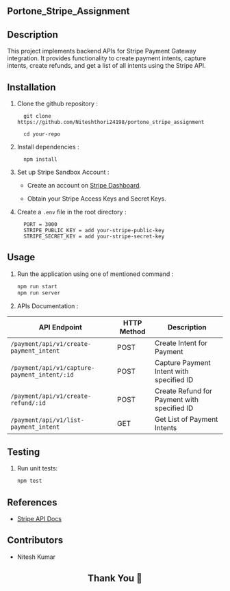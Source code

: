 ## Portone_Stripe_Assignment

## Description

This project implements backend APIs for Stripe Payment Gateway integration. It provides functionality to create payment intents, capture intents, create refunds, and get a list of all intents using the Stripe API.


## Installation

1. Clone the github repository :
   
         git clone https://github.com/Niteshthori24198/portone_stripe_assignment
         
         cd your-repo
   

2. Install dependencies :

         npm install


3. Set up Stripe Sandbox Account :

   - Create an account on [Stripe Dashboard](https://dashboard.stripe.com/register).

   - Obtain your Stripe Access Keys and Secret Keys.


4. Create a `.env` file in the root directory :

         PORT = 3000  
         STRIPE_PUBLIC_KEY = add your-stripe-public-key
         STRIPE_SECRET_KEY = add your-stripe-secret-key
   

## Usage

1. Run the application using one of mentioned command :
   ```bash
   npm run start
   npm run server
   ```

2. APIs Documentation :
  

| API Endpoint                       | HTTP Method | Description                                      |
| -----------------------------------|-------------|--------------------------------------------------|
| `/payment/api/v1/create-payment_intent`      | POST        | Create Intent for Payment                        |
| `/payment/api/v1/capture-payment_intent/:id` | POST | Capture Payment Intent with specified ID    |
| `/payment/api/v1/create-refund/:id`   | POST        | Create Refund for Payment with specified ID      |
| `/payment/api/v1/list-payment_intent` | GET         | Get List of Payment Intents                      |



## Testing

1. Run unit tests:
   ```bash
   npm test
   ```


## References

- [Stripe API Docs](https://stripe.com/docs/api/payment_intents)

## Contributors

-  Nitesh Kumar

<h2 align="center">Thank You 💖</h2>



